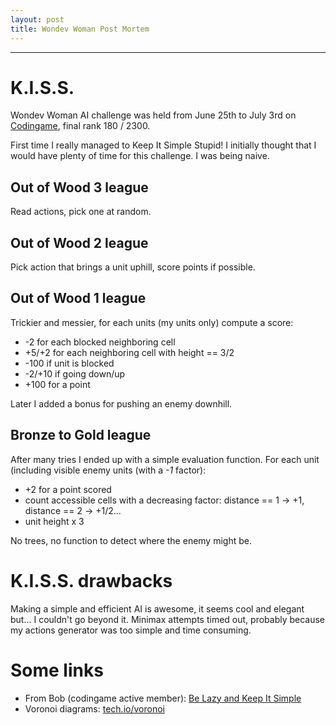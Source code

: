 ```yaml
---
layout: post
title: Wondev Woman Post Mortem
---
```

___
# K.I.S.S.
Wondev Woman AI challenge was held from June 25th to July 3rd on [Codingame](www.codingame.com), final rank 180 / 2300.

First time I really managed to Keep It Simple Stupid! I initially thought that I would have plenty of time for this challenge. I was being naive.

## Out of Wood 3 league
Read actions, pick one at random.

## Out of Wood 2 league
Pick action that brings a unit uphill, score points if possible.

## Out of Wood 1 league
Trickier and messier, for each units (my units only) compute a score:
- -2 for each blocked neighboring cell
- +5/+2 for each neighboring cell with height == 3/2
- -100 if unit is blocked
- -2/+10 if going down/up
- +100 for a point

Later I added a bonus for pushing an enemy downhill.

## Bronze to Gold league
After many tries I ended up with a simple evaluation function. For each unit (including visible enemy units (with a *-1* factor):
- +2 for a point scored
- count accessible cells with a decreasing factor: distance == 1 -> +1, distance == 2 -> +1/2...
- unit height x 3

No trees, no function to detect where the enemy might be.

# K.I.S.S. drawbacks
Making a simple and efficient AI is awesome, it seems cool and elegant but... I couldn't go beyond it. Minimax attempts timed out, probably because my actions generator was too simple and time consuming.

# Some links
- From Bob (codingame active member): [Be Lazy and Keep It Simple](https://www.codingame.com/blog/lazy-keep-simple/)
- Voronoi diagrams: [tech.io/voronoi](https://tech.io/playgrounds/243/voronoi-diagrams)
